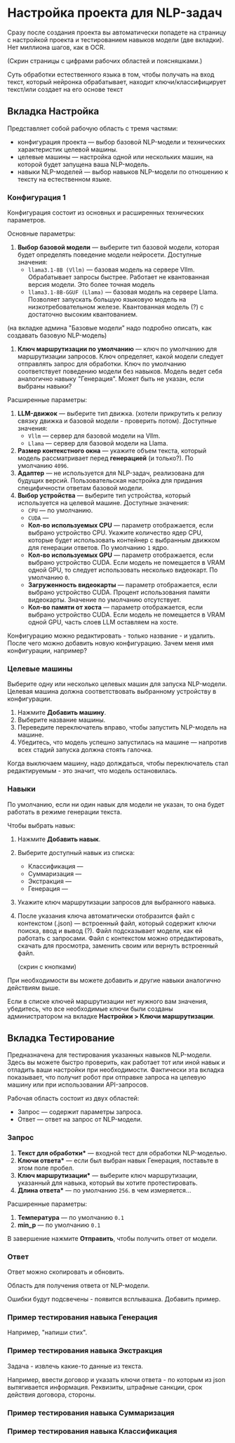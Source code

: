 # Настройка проекта для NLP-задач

Сразу после создания проекта вы автоматически попадете на страницу с настройкой проекта и тестированием навыков модели (две вкладки). Нет миллиона шагов, как в OCR.

(Скрин страницы с цифрами рабочих областей и поясняшками.)


Суть обработки естественного языка в том, чтобы получать на вход текст, который нейронка обрабатывает, находит ключи/классифицирует текст/или создает на его основе текст

## Вкладка Настройка

Представляет собой рабочую область с тремя частями: 
* конфигурация проекта — выбор базовой NLP-модели и технических характеристик целевой машины.
* целевые машины — настройка одной или нескольких машин, на которой будет запущена ваша NLP-модель.
* навыки NLP-моделей — выбор навыков NLP-модели по отношению к тексту на естественном языке.

### Конфигурация 1

Конфигурация состоит из основных и расширенных технических параметров.

Основные параметры:
1. **Выбор базовой модели** — выберите тип базовой модели, которая будет определять поведение модели нейросети. Доступные значения:
   * `llama3.1-8B (Vllm)` — базовая модель на сервере Vllm. Обрабатывает запросы быстрее. Работает не квантованная версия модели. Это более точная модель
   * `llama3.1-8B-GGUF (Llama)` — базовая модель на сервере Llama. Позволяет запускать большую языковую модель на низкотребовательном железе. Квантованная модель (?) с достаточно высоким квантованием. 

(на вкладке админа "Базовые модели" надо подробно описать, как создавать базовую NLP-модель)

1. **Ключ маршрутизации по умолчанию** — ключ по умолчанию для маршрутизации запросов. Ключ определяет, какой модели следует отправлять запрос для обработки. Ключ по умолчанию соответствует поведению модели без навыков. Модель ведет себя аналогично навыку "Генерация". Может быть не указан, если выбраны навыки?

Расширенные параметры:
1. **LLM-движок** — выберите тип движка. (хотели прикрутить к релизу связку движка и базовой модели - проверить потом). Доступные значения:
    * `Vllm` — сервер для базовой модели на Vllm.
    * `Llama` — сервер для базовой модели на Llama.
1. **Размер контекстного окна** — укажите объем текста, который модель рассматривает перед **генерацией** (и только?). По умолчанию `4096`.
1. **Адаптер** — не используется для NLP-задач, реализована для будущих версий. Пользовательская настройка для придания специфичности ответам базовой модели.
1. **Выбор устройства** — выберите тип устройства, который используется на целевой машине. Доступные значения:
    * `CPU` — по умолчанию.
    * `CUDA` —
   * **Кол-во используемых CPU** — параметр отображается, если выбрано устройство CPU. Укажите количество ядер CPU, которые будет использовать контейнер с выбранным движком для генерации ответов. По умолчанию `1` ядро.
   * **Кол-во используемых GPU** — параметр отображается, если выбрано устройство CUDA. Если модель не помещается в VRAM одной GPU, то следует использовать несколько видеокарт. По умолчанию `0`.
   * **Загруженность видеокарты** — параметр отображается, если выбрано устройство CUDA. Процент использования памяти видеокарты. Значение по умолчанию отсутствует.
   * **Кол-во памяти от хоста** — параметр отображается, если выбрано устройство CUDA. Если модель не помещается в VRAM одной GPU, часть слоев LLM оставляем на хосте.

Конфигурацию можно редактировать - только название - и удалить. После чего можно добавить новую конфигурацию.
Зачем меня имя конфигурации, например?

  
### Целевые машины

Выберите одну или несколько целевых машин для запуска NLP-модели. Целевая машина должна соответствовать выбранному устройству в конфигурации.

1. Нажмите **Добавить машину**.
1. Выберите название машины.
1. Переведите переключатель вправо, чтобы запустить NLP-модель на машине.
1. Убедитесь, что модель успешно запустилась на машине — напротив всех стадий запуска должна стоять галочка.


Когда выключаем машину, надо долждаться, чтобы переключатель стал редактируемым - это значит, что модель остановилась. 

### Навыки

По умолчанию, если ни один навык для модели не указан, то она будет работать в режиме генерации текста.

Чтобы выбрать навык:
1. Нажмите **Добавить навык**.
1. Выберите доступный навык из списка:
   * Классификация —
   * Суммаризация —
   * Экстракция —
   * Генерация —
1. Укажите ключ маршрутизации запросов для выбранного навыка.
1. После указания ключа автоматически отобразится файл с контекстом (.json) — встроенный файл, который содержит ключи поиска, ввод и вывод (?). Файл подсказывает модели, как ей работать с запросами.
   Файл с контекстом можно отредактировать, скачать для просмотра, заменить своим или вернуть встроенный файл.

   (скрин с кнопками)

При необходимости вы можете добавить и другие навыки аналогично действиям выше.

Если в списке ключей маршрутизации нет нужного вам значения, убедитесь, что все необходимые ключи были созданы администратором на вкладке **Настройки > Ключи маршрутизации**.


## Вкладка Тестирование

Предназначена для тестирования указанных навыков NLP-модели. Здесь вы можете быстро проверить, как работает тот или иной навык и отладить ваши настройки при необходимости. Фактически эта вкладка показывает, что получит робот при отправке запроса на целевую машину или при использовании API-запросов.

Рабочая область состоит из двух областей:
* Запрос — содержит параметры запроса.
* Ответ — ответ на запрос от NLP-модели.

### Запрос

1. **Текст для обработки\*** — входной тест для обработки NLP-моделью. 
1. **Ключи ответа\*** — если был выбран навык Генерация, поставьте в этом поле пробел.
1. **Ключ маршрутизации\*** — выберите ключ маршрутизации, указанный для навыка, который вы хотите протестировать.
1. **Длина ответа\*** — по умолчанию `256`. в чем измеряется...

Расширенные параметры:
1. **Температура** — по умолчанию `0.1`
1. **min_p** — по умолчанию `0.1`



В завершение нажмите **Отправить**, чтобы получить ответ от модели.

### Ответ

Ответ можно скопировать и обновить. 

Область для получения ответа от NLP-модели.

Ошибки будут подсвечены - появится всплывашка. Добавить пример.

### Пример тестирования навыка Генерация

Например, "напиши стих".

### Пример тестирования навыка Экстракция

Задача - извлечь какие-то данные из текста.

Например, ввести договор и указать ключи ответа - по которым из json вытягивается информация. Реквизиты, штрафные санкции, срок действия договора, стороны.



### Пример тестирования навыка Суммаризация


### Пример тестирования навыка Классификация


